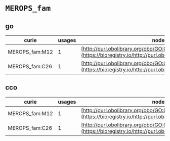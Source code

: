 # `MEROPS_fam`

## go

| curie          |   usages | nodes                                                                                                         |
|----------------|----------|---------------------------------------------------------------------------------------------------------------|
| MEROPS_fam:M12 |        1 | [http://purl.obolibrary.org/obo/GO:0017090](https://bioregistry.io/http://purl.obolibrary.org/obo/GO:0017090) |
| MEROPS_fam:C26 |        1 | [http://purl.obolibrary.org/obo/GO:0034722](https://bioregistry.io/http://purl.obolibrary.org/obo/GO:0034722) |
## cco

| curie          |   usages | nodes                                                                                                         |
|----------------|----------|---------------------------------------------------------------------------------------------------------------|
| MEROPS_fam:M12 |        1 | [http://purl.obolibrary.org/obo/GO:0017090](https://bioregistry.io/http://purl.obolibrary.org/obo/GO:0017090) |
| MEROPS_fam:C26 |        1 | [http://purl.obolibrary.org/obo/GO:0034722](https://bioregistry.io/http://purl.obolibrary.org/obo/GO:0034722) |
